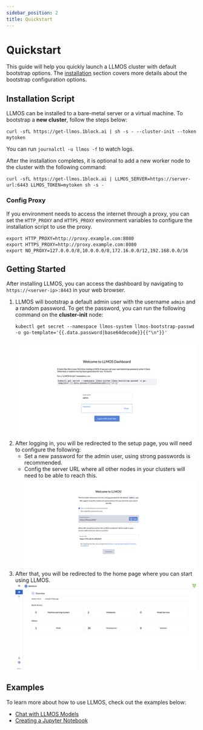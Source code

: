 ```yaml
---
sidebar_position: 2
title: Quickstart
---
```


# Quickstart

This guide will help you quickly launch a LLMOS cluster with default bootstrap options. The [installation](./installation) section covers more details about the bootstrap configuration options.

## Installation Script

LLMOS can be installed to a bare-metal server or a virtual machine. To bootstrap a **new cluster**, follow the steps below:

```shell
curl -sfL https://get-llmos.1block.ai | sh -s - --cluster-init --token mytoken
```

You can run `journalctl -u llmos -f` to watch logs.

After the installation completes, it is optional to add a new worker node to the cluster with the following command:
```shell
curl -sfL https://get-llmos.1block.ai | LLMOS_SERVER=https://server-url:6443 LLMOS_TOKEN=mytoken sh -s -
```

### Config Proxy
If you environment needs to access the internet through a proxy, you can set the `HTTP_PROXY` and `HTTPS_PROXY` environment variables to configure the installation script to use the proxy.

```shell
export HTTP_PROXY=http://proxy.example.com:8080
export HTTPS_PROXY=http://proxy.example.com:8080
export NO_PROXY=127.0.0.0/8,10.0.0.0/8,172.16.0.0/12,192.168.0.0/16
```

## Getting Started

After installing LLMOS, you can access the dashboard by navigating to `https://<server-ip>:8443` in your web browser.

1. LLMOS will bootstrap a default admin user with the username `admin` and a random password. To get the password, you can run the following command on the **cluster-init** node:
    ```shell
    kubectl get secret --namespace llmos-system llmos-bootstrap-passwd -o go-template='{{.data.password|base64decode}}{{"\n"}}'
    ```
    ![first-login](/img/docs/auth-first-login.png)
1. After logging in, you will be redirected to the setup page, you will need to configure the following:
    - Set a new password for the admin user, using strong passwords is recommended.
    - Config the server URL where all other nodes in your clusters will need to be able to reach this.
    ![setup](/img/docs/auth-first-login-setup.png)
1. After that, you will be redirected to the home page where you can start using LLMOS.
    ![home-page](/img/docs/home-page.png)

## Examples

To learn more about how to use LLMOS, check out the examples below:

- [Chat with LLMOS Models](./user_guide/llm_management/serve)
- [Creating a Jupyter Notebook](./user_guide/llm_management/notebooks#create-a-notebook)

[//]: # (TODO: add more examples)
[//]: # (- [Chat with LLMOS Models with Streaming]&#40;./examples/chat-streaming&#41;)
[//]: # (- [Creating a Machine Learning Cluster]&#40;./examples/ml-cluster&#41;)